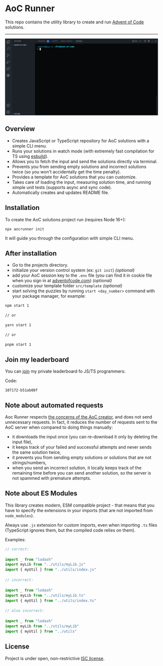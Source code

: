 # AoC Runner

This repo contains the utility library to create and run [Advent of Code](https://adventofcode.com/2021/about) solutions.

---

![demo](demo.gif)

## Overview

- Creates JavaScript or TypeScript repository for AoC solutions with a simple CLI menu.
- Runs your solutions in watch mode (with extremely fast compilation for TS using [esbuild](https://esbuild.github.io/)).
- Allows you to fetch the input and send the solutions directly via terminal.
- Prevents you from sending empty solutions and incorrect solutions twice (so you won't accidentally get the time penalty).
- Provides a template for AoC solutions that you can customize.
- Takes care of loading the input, measuring solution time, and running simple unit tests (supports async and sync code).
- Automatically creates and updates README file.

## Installation

To create the AoC solutions project run (requires Node 16+):

```
npx aocrunner init
```

It will guide you through the configuration with simple CLI menu.

## After installation

- Go to the projects directory.
- initialize your version control system (ex: `git init`) _(optional)_
- add your AoC session key to the `.env` file (you can find it in cookie file when you sign in at [adventofcode.com](https://adventofcode.com/)) _(optional)_
- customize your template folder `src/template` _(optional)_
- start solving the puzzles by running `start <day_number>` command with your package manager, for example:

```
npm start 1

// or

yarn start 1

// or

pnpm start 1
```

## Join my leaderboard

You can [join](https://adventofcode.com/2019/leaderboard/private) my private leaderboard fo JS/TS programmers:

Code:

```
107172-b51ab08f
```

## Note about automated requests

Aoc Runner respects [the concerns of the AoC creator](https://www.reddit.com/r/adventofcode/comments/3v64sb/aoc_is_fragile_please_be_gentle/), and does not send unnecessary requests. In fact, it reduces the number of requests sent to the AoC server when compared to doing things manually:

- it downloads the input once (you can re-download it only by deleting the input file),
- it keeps track of your failed and successful attempts and never sends the same solution twice,
- it prevents you from sending empty solutions or solutions that are not strings/numbers,
- when you send an incorrect solution, it locally keeps track of the remaining time before you can send another solution, so the server is not spammed with premature attempts.

## Note about ES Modules

This library creates modern, ESM compatible project - that means that you have to specify the extensions in your imports (that are not imported from `node_modules`).

Always use `.js` extension for custom imports, even when importing `.ts` files (TypeScript ignores them, but the compiled code relies on them).

Examples:

```ts
// correct:

import _ from "lodash"
import myLib from "../utils/myLib.js"
import { myUtil } from "../utils/index.js"

// incorrect:

import _ from "lodash"
import myLib from "../utils/myLib.ts"
import { myUtil } from "../utils/index.ts"

// also incorrect:

import _ from "lodash"
import myLib from "../utils/myLib"
import { myUtil } from "../utils"
```

## License

Project is under open, non-restrictive [ISC license](LICENSE.md).
